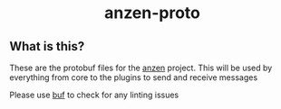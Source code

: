 <div align="center">

# anzen-proto

</div>

## What is this?

These are the protobuf files for the [anzen](https://github.com/asuyou/anzen) project. This will be used by everything from core to the plugins to send and receive messages

Please use [buf](https://github.com/bufbuild/buf) to check for any linting issues
